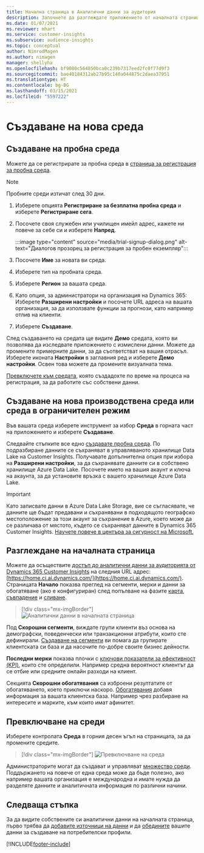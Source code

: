 ```yaml
---
title: Начална страница в Аналитични данни за аудитория
description: Започнете да разглеждате приложението от началната страница.
ms.date: 01/07/2021
ms.reviewer: mhart
ms.service: customer-insights
ms.subservice: audience-insights
ms.topic: conceptual
author: NimrodMagen
ms.author: nimagen
manager: shellyha
ms.openlocfilehash: bf9080c564850bca0c239b7317eed2fc0f77d9f3
ms.sourcegitcommit: bae40184312ab27b95c140a044875c2daea37951
ms.translationtype: HT
ms.contentlocale: bg-BG
ms.lasthandoff: 03/15/2021
ms.locfileid: "5597222"
---
```

# <a name="create-a-new-environment"></a>Създаване на нова среда

## <a name="create-a-trial-environment"></a>Създаване на пробна среда

Можете да се регистрирате за пробна среда в [страница за регистрация за пробна среда](https://dynamics.microsoft.com/get-started/free-trial/?appname=customerinsights). 

> [!NOTE]
> Пробните среди изтичат след 30 дни.

1. Изберете опцията **Регистриране за безплатна пробна среда** и изберете **Регистриране сега**.

1. Посочете своя служебен или училищен имейл адрес, кажете ни повече за себе си и изберете **Напред**.

   :::image type="content" source="media/trial-signup-dialog.png" alt-text="Диалогов прозорец за регистрация за пробен екземпляр":::

1. Посочете **Име** за новата ви среда. 

1. Изберете тип на пробната среда.

1. Изберете **Регион** за вашата среда.

1. Като опция, за администратори на организация на Dynamics 365: Изберете **Разширени настройки** и посочете URL адреса на вашата организация, за да използвате функции за прогнози, като например отлив на клиенти.

1. Изберете **Създаване**. 

След създаването на средата ще видите **Демо** средата, която ви позволява да изследвате приложението с измислени данни. Можете да промените примерните данни, за да съответстват на вашия отрасъл. Изберете иконата **Настройки** в заглавния ред и изберете **Демо настройки**. Освен това можете да промените визуалната тема. 

[Превключете към средата](#switch-environments), която създадохте по време на процеса на регистрация, за да работите със собствени данни.

## <a name="create-a-new-production-or-sandbox-environment"></a>Създаване на нова производствена среда или среда в ограничителен режим

Във вашата среда изберете инструмент за избор **Среда** в горната част на приложението и изберете **Създаване**.

Следвайте стъпките все едно [създавате пробна среда](#create-a-trial-environment). По подразбиране данните се съхраняват в управляваното хранилище Data Lake на Customer Insights. Получавате допълнителна опция при избора на **Разширени настройки**, за да съхранявате данните си в собствено хранилище Azure Data Lake. Посочете името на вашия акаунт и ключа на акаунта, за да установите връзка с вашето хранилище Azure Data Lake. 

> [!IMPORTANT]
> Като записвате данни в Azure Data Lake Storage, вие се съгласявате, че данните ще бъдат предавани и съхранявани в подходящото географско местоположение за този акаунт за съхранение в Azure, което може да се различава от мястото, където се съхраняват данните в Dynamics 365 Customer Insights. [Научете повече в центъра за сигурност на Microsoft.](https://www.microsoft.com/trust-center)

## <a name="explore-the-home-page"></a>Разглеждане на началната страница

Можете да осъществите [достъп до аналитични данни за аудиторията от Dynamics 365 Customer Insights](https://home.ci.ai.dynamics.com/) на следния URL адрес: [https://home.ci.ai.dynamics.com/](https://home.ci.ai.dynamics.com/).
Страницата **Начало** показва преглед на сегменти, мерки и данни за обогатяване (ако е конфигуриран) след попълване на фазите [карта](map-entities.md), [съвпадение](match-entities.md) и [сливане](merge-entities.md).

> [!div class="mx-imgBorder"] 
> ![Аналитични данни в началната страница](media/home-page-insights.png "Аналитични данни в началната страница")

Под **Скорошни сегменти**, виждате групи клиенти въз основа на демографски, поведенчески или транзакционни атрибути, които сте дефинирали. [Създаване на сегменти](segments.md) ви помага да групирате клиентската си база и да насочите по-добре своите бизнес дейности.

**Последни мерки** показва плочки с [ключови показатели за ефективност (KPI)](measures.md), които сте определили. Например средна вероятност клиентът да се отбие или средните онлайн разходи на клиент.

Секцията **Скорошни обогатявания** са изброени резултатите от обогатяването, което приключи наскоро. [Обогатявания](enrichment-hub.md) добавя информация за вашата клиентска база. Например чрез разбиране на интересите и марките, към които имат афинитет.

## <a name="switch-environments"></a>Превключване на среди

Изберете контролата **Среда** в горния десен ъгъл на страницата, за да промените средите.

> [!div class="mx-imgBorder"] 
> ![Превключване на среда](media/home-page-environment-switcher.png "Превключване на среда")

Администраторите могат да създават и управляват [множество среди](manage-environments.md). Поддържането на повече от една среда може да бъде полезно, ако например вашата организация е международна и имате нужда да разделяте данните и аналитичната информация по различни начини.

## <a name="next-step"></a>Следваща стъпка

За да видите собствените си аналитични данни на началната страница, първо трябва да [добавите източници на данни](data-sources.md) и да [обедините](data-unification.md) вашите данни за създаване на потребителски профили.


[!INCLUDE[footer-include](../includes/footer-banner.md)]